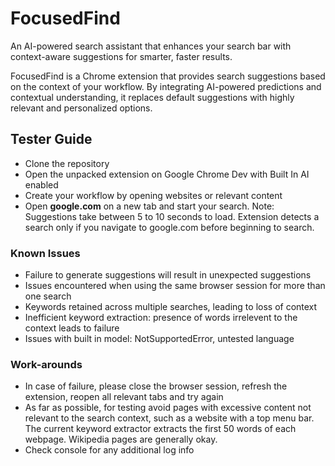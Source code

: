 # FocusedFind

An AI-powered search assistant that enhances your search bar with context-aware suggestions for smarter, faster results.

FocusedFind is a Chrome extension that provides search suggestions based on the context of your workflow. By integrating AI-powered predictions and contextual understanding, it replaces default suggestions with highly relevant and personalized options.

## Tester Guide

- Clone the repository
- Open the unpacked extension on Google Chrome Dev with Built In AI enabled
- Create your workflow by opening websites or relevant content 
- Open **google.com** on a new tab and start your search. Note: Suggestions take between 5 to 10 seconds to load. Extension detects a search only if you navigate to google.com before beginning to search.

### Known Issues

- Failure to generate suggestions will result in unexpected suggestions
- Issues encountered when using the same browser session for more than one search
- Keywords retained across multiple searches, leading to loss of context
- Inefficient keyword extraction: presence of words irrelevent to the context leads to failure
- Issues with built in model: NotSupportedError, untested language

### Work-arounds

- In case of failure, please close the browser session, refresh the extension, reopen all relevant tabs and try again
- As far as possible, for testing avoid pages with excessive content not relevant to the search context, such as a website with a top menu bar. The current keyword extractor extracts the first 50 words of each webpage. Wikipedia pages are generally okay.
- Check console for any additional log info